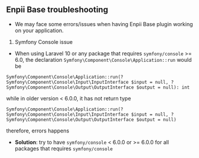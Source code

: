 ## Enpii Base troubleshooting
- We may face some errors/issues when having Enpii Base plugin working on your application.

1. Symfony Console issue
- When using Laravel 10 or any package that requires `symfony/console` >= 6.0, the declaration `Symfony\Component\Console\Application::run` would be
```
Symfony\Component\Console\Application::run(?Symfony\Component\Console\Input\InputInterface $input = null, ?Symfony\Component\Console\Output\OutputInterface $output = null): int
```
while in older version < 6.0.0, it has not return type
```
Symfony\Component\Console\Application::run(?Symfony\Component\Console\Input\InputInterface $input = null, ?Symfony\Component\Console\Output\OutputInterface $output = null)
```
therefore, errors happens

- **Solution**: try to have `symfony/console` < 6.0.0 or >= 6.0.0 for all packages that requires `symfony/console`
